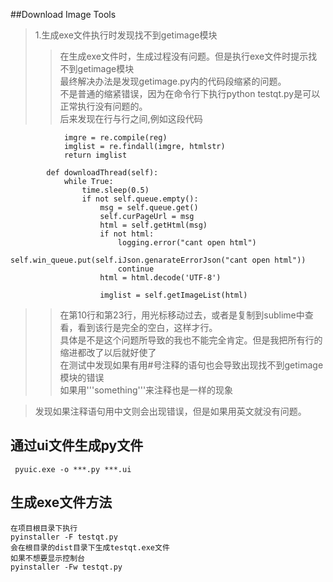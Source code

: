 ##Download Image Tools

> 1.生成exe文件执行时发现找不到getimage模块  
>> 在生成exe文件时，生成过程没有问题。但是执行exe文件时提示找不到getimage模块  
>> 最终解决办法是发现getimage.py内的代码段缩紧的问题。  
>> 不是普通的缩紧错误，因为在命令行下执行python testqt.py是可以正常执行没有问题的。  
>> 后来发现在行与行之间,例如这段代码  

```
	        imgre = re.compile(reg)
	        imglist = re.findall(imgre, htmlstr)
	        return imglist

	    def downloadThread(self):
	        while True:
	            time.sleep(0.5)
	            if not self.queue.empty():
	                msg = self.queue.get()
	                self.curPageUrl = msg
	                html = self.getHtml(msg)
	                if not html:
	                    logging.error("cant open html")
	                    self.win_queue.put(self.iJson.genarateErrorJson("cant open html"))
	                    continue
	                html = html.decode('UTF-8')
	
	                imglist = self.getImageList(html)
```

>> 在第10行和第23行，用光标移动过去，或者是复制到sublime中查看，看到该行是完全的空白，这样才行。  
>> 具体是不是这个问题所导致的我也不能完全肯定。但是我把所有行的缩进都改了以后就好使了  
>> 在测试中发现如果有用#号注释的语句也会导致出现找不到getimage模块的错误  
>> 如果用'''something'''来注释也是一样的现象  

> 发现如果注释语句用中文则会出现错误，但是如果用英文就没有问题。

## 通过ui文件生成py文件
```
 pyuic.exe -o ***.py ***.ui
```

## 生成exe文件方法
```
在项目根目录下执行
pyinstaller -F testqt.py
会在根目录的dist目录下生成testqt.exe文件
如果不想要显示控制台
pyinstaller -Fw testqt.py
```
